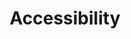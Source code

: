 ---
layout: redirect.njk
permalink: false
hideInSitemap: true
tags: level1
parent: en
key: accessibility_en
title: Accessibility
alternativetitle: We develop products for as many as possible.
redirect: /de/accessibility/introduction/about-this-guide/
order: 3
---